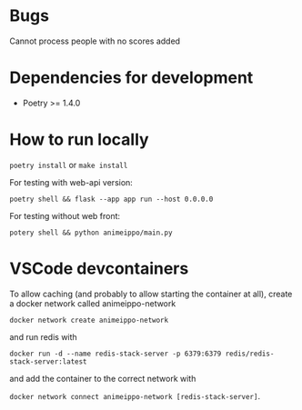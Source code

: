 
# Bugs

Cannot process people with no scores added

# Dependencies for development

* Poetry >= 1.4.0

# How to run locally

`poetry install` or `make install`

For testing with web-api version:

`poetry shell && flask --app app run --host 0.0.0.0`

For testing without web front:

`potery shell && python animeippo/main.py`

# VSCode devcontainers

To allow caching (and probably to allow starting the container at all), create a docker network called animeippo-network

`docker network create animeippo-network`

and run redis with 

`docker run -d --name redis-stack-server -p 6379:6379 redis/redis-stack-server:latest`

and add the container to the correct network with

`docker network connect animeippo-network [redis-stack-server]`.
